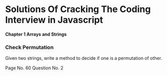 # Solutions Of Cracking The Coding Interview in Javascript

#### Chapter 1 Arrays and Strings

### Check Permutation

Given two strings, write a method to decide if one is a permutation of other.

Page No. 60 Question No. 2
